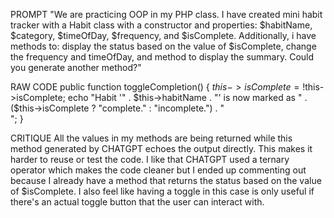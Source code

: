 PROMPT
"We are practicing OOP in my PHP class. I have created mini habit tracker with a Habit class with a constructor and properties: $habitName, $category, $timeOfDay, $frequency, and $isComplete. Additionally, i have methods to: display the status based on the value of $isComplete, change the frequency and timeOfDay, and method to display the summary. Could you generate another method?"

RAW CODE
public function toggleCompletion() {
    $this->isComplete = !$this->isComplete;
    echo "Habit '" . $this->habitName . "' is now marked as " . ($this->isComplete ? "complete." : "incomplete.") . "<br>";
}

CRITIQUE
All the values in my methods are being returned while this method generated by CHATGPT echoes the output directly. This makes it harder to reuse or test the code. 
I like that CHATGPT used a ternary operator which makes the code cleaner but I ended up commenting out because I already have a method that returns the status based on the value of $isComplete. I also feel like having a toggle in this case is only useful if there's an actual toggle button that the user can interact with. 
